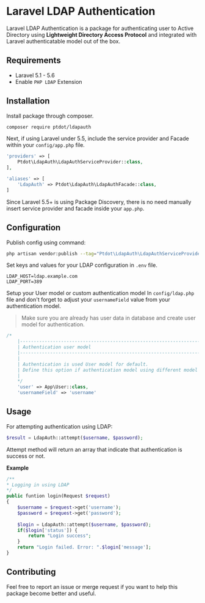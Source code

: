 # Laravel LDAP Authentication

Laravel LDAP Authentication is a package for authenticating user to Active Directory using **Lightweight Directory Access Protocol** and integrated with Laravel authenticatable model out of the box.

## Requirements
+ Laravel 5.1 - 5.6
+ Enable `PHP LDAP` Extension

## Installation

Install package through composer.

```bash
composer require ptdot/ldapauth
```

Next, if using Laravel under 5.5, include the service provider and Facade within your `config/app.php` file.

```php
'providers' => [
    Ptdot\LdapAuth\LdapAuthServiceProvider::class,
],

'aliases' => [
    'LdapAuth' => Ptdot\LdapAuth\LdapAuthFacade::class,
]
```

Since Laravel 5.5+ is using Package Discovery, there is no need manually insert service provider and facade inside your `app.php`.

## Configuration

Publish config using command:

```bash
php artisan vendor:publish --tag="Ptdot\LdapAuth\LdapAuthServiceProvider"
```

Set keys and values for your LDAP configuration in `.env` file.

```dotenv
LDAP_HOST=ldap.example.com
LDAP_PORT=389
```

Setup your User model or custom authentication model In `config/ldap.php` file and don't forget to adjust your `usernameField` value from your authentication model.

> Make sure you are already has user data in database and create user model for authentication.

```php
/*
    |--------------------------------------------------------------------------
    | Authentication user model
    |--------------------------------------------------------------------------
    |
    | Authentication is used User model for default.
    | Define this option if authentication model using different model / namespace.
    |
    */
    'user' => App\User::class,
    'usernameField' => 'username'
```

## Usage

For attempting authentication using LDAP:

```php
$result = LdapAuth::attempt($username, $password);
```
Attempt method will return an array that indicate that authentication is success or not.

**Example**

```php
/**
* Logging in using LDAP
*/
public funtion login(Request $request)
{
    $username = $request->get('username');
    $password = $request->get('password');
    
    $login = LdapAuth::attempt($username, $password);
    if($login['status']) {
        return "Login success";
    }
    return "Login failed. Error: ".$login['message'];
}
```

## Contributing

Feel free to report an issue or merge request if you want to help this package become better and useful.